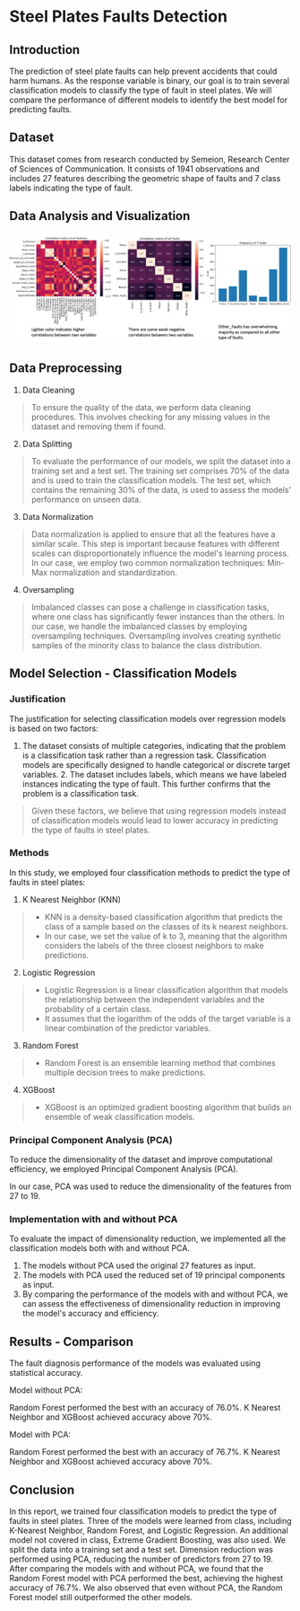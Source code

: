 # Steel Plates Faults Detection

## Introduction
The prediction of steel plate faults can help prevent accidents that could harm humans. As the response variable is binary, our goal is to train several classification models to classify the type of fault in steel plates. We will compare the performance of different models to identify the best model for predicting faults.

## Dataset
This dataset comes from research conducted by Semeion, Research Center of Sciences of Communication. It consists of 1941 observations and includes 27 features describing the geometric shape of faults and 7 class labels indicating the type of fault.

## Data Analysis and Visualization

<img src='./Figure/Visualization.png' width='800'>

## Data Preprocessing

1. Data Cleaning
> To ensure the quality of the data, we perform data cleaning procedures. This involves checking for any missing values in the dataset and removing them if found. 

2. Data Splitting
> To evaluate the performance of our models, we split the dataset into a training set and a test set. The training set comprises 70% of the data and is used to train the classification models. The test set, which contains the remaining 30% of the data, is used to assess the models' performance on unseen data. 

3. Data Normalization
> Data normalization is applied to ensure that all the features have a similar scale. This step is important because features with different scales can disproportionately influence the model's learning process. In our case, we employ two common normalization techniques: Min-Max normalization and standardization. 

4. Oversampling
> Imbalanced classes can pose a challenge in classification tasks, where one class has significantly fewer instances than the others. In our case, we handle the imbalanced classes by employing oversampling techniques. Oversampling involves creating synthetic samples of the minority class to balance the class distribution. 

## Model Selection - Classification Models

### Justification

The justification for selecting classification models over regression models is based on two factors:

1. The dataset consists of multiple categories, indicating that the problem is a classification task rather than a regression task. Classification models are specifically designed to handle categorical or discrete target variables. 2. The dataset includes labels, which means we have labeled instances indicating the type of fault. This further confirms that the problem is a classification task.
   
> Given these factors, we believe that using regression models instead of classification models would lead to lower accuracy in predicting the type of faults in steel plates.

### Methods

In this study, we employed four classification methods to predict the type of faults in steel plates:

1. K Nearest Neighbor (KNN)

> - KNN is a density-based classification algorithm that predicts the class of a sample based on the classes of its k nearest neighbors.
> - In our case, we set the value of k to 3, meaning that the algorithm considers the labels of the three closest neighbors to make predictions.

2. Logistic Regression

> - Logistic Regression is a linear classification algorithm that models the relationship between the independent variables and the probability of a certain class.
> - It assumes that the logarithm of the odds of the target variable is a linear combination of the predictor variables.

3. Random Forest

> - Random Forest is an ensemble learning method that combines multiple decision trees to make predictions.

4. XGBoost

> - XGBoost is an optimized gradient boosting algorithm that builds an ensemble of weak classification models.

### Principal Component Analysis (PCA)

To reduce the dimensionality of the dataset and improve computational efficiency, we employed Principal Component Analysis (PCA).

In our case, PCA was used to reduce the dimensionality of the features from 27 to 19.

### Implementation with and without PCA

To evaluate the impact of dimensionality reduction, we implemented all the classification models both with and without PCA.

1. The models without PCA used the original 27 features as input.
2. The models with PCA used the reduced set of 19 principal components as input.
3. By comparing the performance of the models with and without PCA, we can assess the effectiveness of dimensionality reduction in improving the model's accuracy and efficiency.

## Results - Comparison
The fault diagnosis performance of the models was evaluated using statistical accuracy.



Model without PCA:

Random Forest performed the best with an accuracy of 76.0%.
K Nearest Neighbor and XGBoost achieved accuracy above 70%.

Model with PCA:

Random Forest performed the best with an accuracy of 76.7%.
K Nearest Neighbor and XGBoost achieved accuracy above 70%.

## Conclusion
In this report, we trained four classification models to predict the type of faults in steel plates. Three of the models were learned from class, including K-Nearest Neighbor, Random Forest, and Logistic Regression. An additional model not covered in class, Extreme Gradient Boosting, was also used. We split the data into a training set and a test set. Dimension reduction was performed using PCA, reducing the number of predictors from 27 to 19. After comparing the models with and without PCA, we found that the Random Forest model with PCA performed the best, achieving the highest accuracy of 76.7%. We also observed that even without PCA, the Random Forest model still outperformed the other models.
